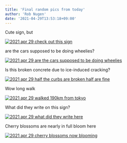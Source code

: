 ```yaml
---
title: 'Final random pics from today'
author: 'Rob Nugen'
date: '2021-04-29T13:53:18+09:00'
---
```



Cute sign, but

[![2021 apr 29 check out this sign](//b.robnugen.com/quests/walk-to-niigata/2021/en_route/day-14/thumbs/2021_apr_29_check_out_this_sign.jpeg)](//b.robnugen.com/quests/walk-to-niigata/2021/en_route/day-14/2021_apr_29_check_out_this_sign.jpeg)

are the cars supposed to be doing wheelies?

[![2021 apr 29 are the cars supposed to be doing wheelies](//b.robnugen.com/quests/walk-to-niigata/2021/en_route/day-14/thumbs/2021_apr_29_are_the_cars_supposed_to_be_doing_wheelies.jpeg)](//b.robnugen.com/quests/walk-to-niigata/2021/en_route/day-14/2021_apr_29_are_the_cars_supposed_to_be_doing_wheelies.jpeg)

Is this broken concrete due to ice-induced cracking?

[![2021 apr 29 half the curbs are broken half are fine](//b.robnugen.com/quests/walk-to-niigata/2021/en_route/day-14/thumbs/2021_apr_29_half_the_curbs_are_broken_half_are_fine.jpeg)](//b.robnugen.com/quests/walk-to-niigata/2021/en_route/day-14/2021_apr_29_half_the_curbs_are_broken_half_are_fine.jpeg)

Wow long walk

[![2021 apr 29 walked 190km from tokyo](//b.robnugen.com/quests/walk-to-niigata/2021/en_route/day-14/thumbs/2021_apr_29_walked_190km_from_tokyo.jpeg)](//b.robnugen.com/quests/walk-to-niigata/2021/en_route/day-14/2021_apr_29_walked_190km_from_tokyo.jpeg)

What did they write on this sign?

[![2021 apr 29 what did they write here](//b.robnugen.com/quests/walk-to-niigata/2021/en_route/day-14/thumbs/2021_apr_29_what_did_they_write_here.jpeg)](//b.robnugen.com/quests/walk-to-niigata/2021/en_route/day-14/2021_apr_29_what_did_they_write_here.jpeg)

Cherry blossoms are nearly in full bloom here

[![2021 apr 29 cherry blossoms now blooming](//b.robnugen.com/quests/walk-to-niigata/2021/en_route/day-14/thumbs/2021_apr_29_cherry_blossoms_now_blooming.jpeg)](//b.robnugen.com/quests/walk-to-niigata/2021/en_route/day-14/2021_apr_29_cherry_blossoms_now_blooming.jpeg)          
